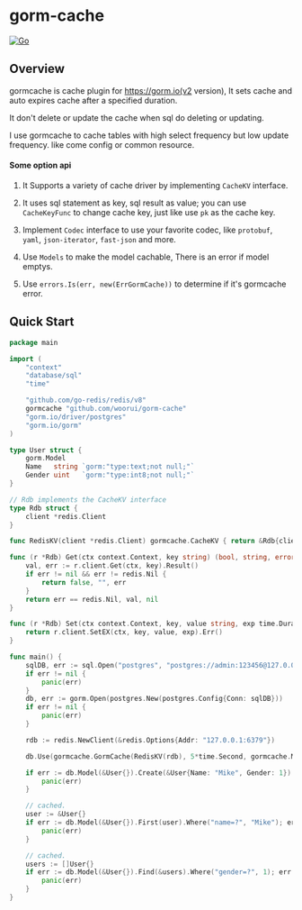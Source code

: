 # gorm-cache

[![Go](https://github.com/woorui/gorm-cache/actions/workflows/go.yml/badge.svg)](https://github.com/woorui/gorm-cache/actions/workflows/go.yml)

## Overview

gormcache is cache plugin for https://gorm.io(v2 version), It sets cache and auto expires cache after a specified duration.

It don't delete or update the cache when sql do deleting or updating.

I use gormcache to cache tables with high select frequency but low update frequency. like come config or common resource.

#### Some option api

1. It Supports a variety of cache driver by implementing `CacheKV` interface.

2. It uses sql statement as key, sql result as value; you can use `CacheKeyFunc` to change cache key, just like use `pk` as the cache key.

3. Implement `Codec` interface to use your favorite codec, like `protobuf`, `yaml`, `json-iterator`, `fast-json` and more.

4. Use `Models` to make the model cachable, There is an error if model emptys.

5. Use `errors.Is(err, new(ErrGormCache))` to determine if it's gormcache error.

## Quick Start

```go
package main

import (
	"context"
	"database/sql"
	"time"

	"github.com/go-redis/redis/v8"
	gormcache "github.com/woorui/gorm-cache"
	"gorm.io/driver/postgres"
	"gorm.io/gorm"
)

type User struct {
	gorm.Model
	Name   string `gorm:"type:text;not null;"`
	Gender uint   `gorm:"type:int8;not null;"`
}

// Rdb implements the CacheKV interface
type Rdb struct {
	client *redis.Client
}

func RedisKV(client *redis.Client) gormcache.CacheKV { return &Rdb{client: client} }

func (r *Rdb) Get(ctx context.Context, key string) (bool, string, error) {
	val, err := r.client.Get(ctx, key).Result()
	if err != nil && err != redis.Nil {
		return false, "", err
	}
	return err == redis.Nil, val, nil
}

func (r *Rdb) Set(ctx context.Context, key, value string, exp time.Duration) error {
	return r.client.SetEX(ctx, key, value, exp).Err()
}

func main() {
	sqlDB, err := sql.Open("postgres", "postgres://admin:123456@127.0.0.1:5432/user")
	if err != nil {
		panic(err)
	}
	db, err := gorm.Open(postgres.New(postgres.Config{Conn: sqlDB}))
	if err != nil {
		panic(err)
	}

	rdb := redis.NewClient(&redis.Options{Addr: "127.0.0.1:6379"})

	db.Use(gormcache.GormCache(RedisKV(rdb), 5*time.Second, gormcache.Models(new(User))))

	if err := db.Model(&User{}).Create(&User{Name: "Mike", Gender: 1}).Error; err != nil {
		panic(err)
	}

	// cached.
	user := &User{}
	if err := db.Model(&User{}).First(user).Where("name=?", "Mike"); err != nil {
		panic(err)
	}

	// cached.
	users := []User{}
	if err := db.Model(&User{}).Find(&users).Where("gender=?", 1); err != nil {
		panic(err)
	}
}
```
